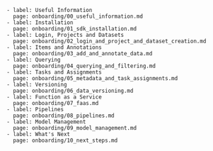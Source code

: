       - label: Useful Information
        page: onboarding/00_useful_information.md
      - label: Installation
        page: onboarding/01_sdk_installation.md
      - label: Login, Projects and Datasets
        page: onboarding/02_login_and_project_and_dataset_creation.md
      - label: Items and Annotations
        page: onboarding/03_add_and_annotate_data.md
      - label: Querying
        page: onboarding/04_querying_and_filtering.md
      - label: Tasks and Assignments
        page: onboarding/05_metadata_and_task_assignments.md
      - label: Versioning
        page: onboarding/06_data_versioning.md
      - label: Function as a Service
        page: onboarding/07_faas.md
      - label: Pipelines
        page: onboarding/08_pipelines.md
      - label: Model Management
        page: onboarding/09_model_management.md
      - label: What's Next
        page: onboarding/10_next_steps.md
